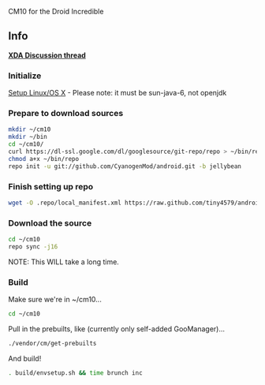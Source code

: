 CM10 for the Droid Incredible

## Info
[**XDA Discussion thread**](http://forum.xda-developers.com/showthread.php?t=1882918)

### Initialize
[Setup Linux/OS X](http://source.android.com/source/initializing.html) - Please note: it must be sun-java-6, not openjdk

### Prepare to download sources
```bash
mkdir ~/cm10
mkdir ~/bin
cd ~/cm10/
curl https://dl-ssl.google.com/dl/googlesource/git-repo/repo > ~/bin/repo
chmod a+x ~/bin/repo
repo init -u git://github.com/CyanogenMod/android.git -b jellybean
```

### Finish setting up repo
```bash
wget -O .repo/local_manifest.xml https://raw.github.com/tiny4579/android_device_htc_inc/jellybean-cm/Manifest/local_manifest.xml
```

### Download the source
```bash
cd ~/cm10
repo sync -j16
```
NOTE: This WILL take a long time.

### Build
Make sure we're in ~/cm10...
```bash
cd ~/cm10
```
Pull in the prebuilts, like (currently only self-added GooManager)...
```bash
./vendor/cm/get-prebuilts
```
And build!
```bash
. build/envsetup.sh && time brunch inc
```


